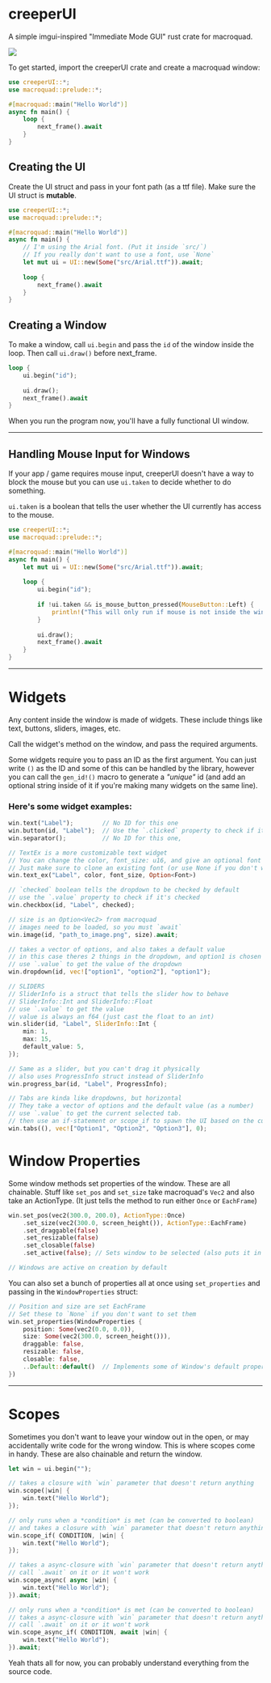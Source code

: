 ﻿# creeperUI

A simple imgui-inspired "Immediate Mode GUI" rust crate for macroquad.

<img src="Readme_Image.png">

To get started, import the creeperUI crate and create a macroquad window:
```rust
use creeperUI::*;
use macroquad::prelude::*;

#[macroquad::main("Hello World")]
async fn main() {
    loop {
        next_frame().await
    }
}
```

## Creating the UI

Create the UI struct and pass in your font path (as a ttf file).
Make sure the UI struct is **mutable**.
```rust
use creeperUI::*;
use macroquad::prelude::*;

#[macroquad::main("Hello World")]
async fn main() {
    // I'm using the Arial font. (Put it inside `src/`)
    // If you really don't want to use a font, use `None`
    let mut ui = UI::new(Some("src/Arial.ttf")).await;
    
    loop {
        next_frame().await
    }
}
```

## Creating a Window

To make a window, call `ui.begin` and pass the `id` of the window inside the loop. Then call `ui.draw()` before next_frame.
```rust
loop {
    ui.begin("id");
    
    ui.draw();
    next_frame().await
}
```
When you run the program now, you'll have a fully functional UI window.

---

## Handling Mouse Input for Windows

If your app / game requires mouse input, creeperUI doesn't
have a way to block the mouse but you can use `ui.taken` to decide whether to do something.

`ui.taken` is a boolean that tells the user whether the UI currently has access to the mouse.
```rust
use creeperUI::*;
use macroquad::prelude::*;

#[macroquad::main("Hello World")]
async fn main() {
    let mut ui = UI::new(Some("src/Arial.ttf")).await;
    
    loop { 
        ui.begin("id");
    
        if !ui.taken && is_mouse_button_pressed(MouseButton::Left) {
            println!("This will only run if mouse is not inside the window.")
        }
    
        ui.draw();
        next_frame().await
    }
}
```

---

# Widgets

Any content inside the window is made of widgets. These include things like text, buttons, sliders, images, etc.

Call the widget's method on the window, and pass the required arguments.

Some widgets require you to pass an ID as the first argument.
You can just write `()` as the ID and some of this can be handled by the library,
however you can call the `gen_id!()` macro to generate a *"unique"* id
(and add an optional string inside of it if you're making many widgets on the same line).

### Here's some widget examples:

```rust
win.text("Label");        // No ID for this one
win.button(id, "Label");  // Use the `.clicked` property to check if its clicked
win.separator();          // No ID for this one, 

// TextEx is a more customizable text widget
// You can change the color, font_size: u16, and give an optional font
// Just make sure to clone an existing font (or use None if you don't want it)
win.text_ex("Label", color, font_size, Option<Font>)

// `checked` boolean tells the dropdown to be checked by default
// use the `.value` property to check if it's checked
win.checkbox(id, "Label", checked);

// size is an Option<Vec2> from macroquad
// images need to be loaded, so you must `await`
win.image(id, "path_to_image.png", size).await;

// takes a vector of options, and also takes a default value
// in this case theres 2 things in the dropdown, and option1 is chosen by default
// use `.value` to get the value of the dropdown
win.dropdown(id, vec!["option1", "option2"], "option1");

// SLIDERS
// SliderInfo is a struct that tells the slider how to behave
// SliderInfo::Int and SliderInfo::Float
// use `.value` to get the value
// value is always an f64 (just cast the float to an int)
win.slider(id, "Label", SliderInfo::Int {
    min: 1,
    max: 15,
    default_value: 5,
});

// Same as a slider, but you can't drag it physically
// also uses ProgressInfo struct instead of SliderInfo
win.progress_bar(id, "Label", ProgressInfo);

// Tabs are kinda like dropdowns, but horizontal
// They take a vector of options and the default value (as a number)
// use `.value` to get the current selected tab.
// then use an if-statement or scope_if to spawn the UI based on the current tab
win.tabs((), vec!["Option1", "Option2", "Option3"], 0);
```

# Window Properties

Some window methods set properties of the window. These are all chainable.
Stuff like `set_pos` and `set_size` take macroquad's `Vec2` and also take an ActionType.
(It just tells the method to run either `Once` or `EachFrame`)

```rust
win.set_pos(vec2(300.0, 200.0), ActionType::Once)
    .set_size(vec2(300.0, screen_height()), ActionType::EachFrame)
    .set_draggable(false)
    .set_resizable(false)
    .set_closable(false)
    .set_active(false); // Sets window to be selected (also puts it in front)

// Windows are active on creation by default
```

You can also set a bunch of properties all at once
using `set_properties` and passing in the `WindowProperties` struct:
```rust
// Position and size are set EachFrame
// Set these to `None` if you don't want to set them
win.set_properties(WindowProperties {
    position: Some(vec2(0.0, 0.0)),
    size: Some(vec2(300.0, screen_height())),
    draggable: false,
    resizable: false,
    closable: false,
    ..Default::default()  // Implements some of Window's default properties
})
```

---

# Scopes

Sometimes you don't want to leave your window out in the open, or may accidentally
write code for the wrong window. This is where scopes come in handy. These are also chainable and
return the window.

```rust
let win = ui.begin("");

// takes a closure with `win` parameter that doesn't return anything
win.scope(|win| {
    win.text("Hello World");
});

// only runs when a *condition* is met (can be converted to boolean)
// and takes a closure with `win` parameter that doesn't return anything
win.scope_if( CONDITION, |win| {
    win.text("Hello World");
});

// takes a async-closure with `win` parameter that doesn't return anything
// call `.await` on it or it won't work
win.scope_async( async |win| {
    win.text("Hello World");
}).await;

// only runs when a *condition* is met (can be converted to boolean)
// takes a async-closure with `win` parameter that doesn't return anything
// call `.await` on it or it won't work
win.scope_async_if( CONDITION, await |win| {
    win.text("Hello World");
}).await;
```

Yeah thats all for now, you can probably understand everything from the source code.